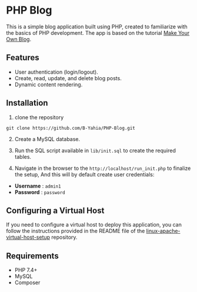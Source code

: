 # PHP Blog
This is a simple blog application built using PHP, created to familiarize with the basics of PHP development. The app is based on the tutorial [Make Your Own Blog](https://ilovephp.jondh.me.uk/en/tutorial/make-your-own-blog).

## Features
- User authentication (login/logout).
- Create, read, update, and delete blog posts.
- Dynamic content rendering.

## Installation 
1. clone the repository 

```
git clone https://github.com/B-Yahia/PHP-Blog.git  
```
2. Create a MySQL database.

3. Run the SQL script available in `lib/init.sql` to create the required tables.

4. Navigate in the browser to the `http://localhost/run_init.php` to finalize the setup, And this will by default create user credentials:
  - **Username** : `admin1`
  - **Password** : `password`


## Configuring a Virtual Host

If you need to configure a virtual host to deploy this application, you can follow the instructions provided in the README file of the [linux-apache-virtual-host-setup](https://github.com/B-Yahia/linux-apache-virtual-host-setup) repository.

## Requirements
  - PHP 7.4+
  - MySQL
  - Composer

